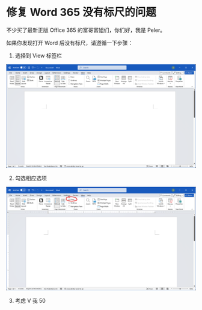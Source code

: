 # 修复 Word 365 没有标尺的问题

不少买了最新正版 Office 365 的富哥富姐们，你们好，我是 Peler。

如果你发现打开 Word 后没有标尺，请遵循一下步骤：

1. 选择到 View 标签栏

![image-20241123185315125](./FixRuler.assets/image-20241123185315125.png)

2. 勾选相应选项

![image-20241123185404512](./FixRuler.assets/image-20241123185404512.png)

3. 考虑 V 我 50